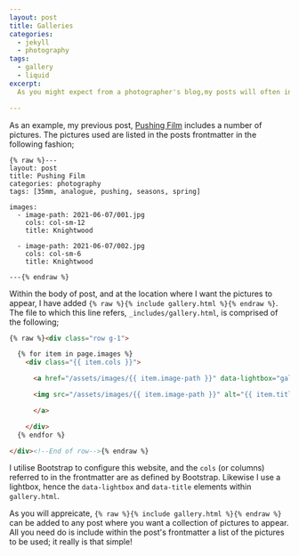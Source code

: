 ```yaml
---
layout: post
title: Galleries
categories:
  - jekyll
  - photography
tags:
  - gallery
  - liquid
excerpt:
  As you might expect from a photographer's blog,my posts will often include collections of pictures. Creating a new gallery framework for each new post was becoming tedious, but thanks to the versatility of jekyll and liquid, there is a way to make the task a little easier.

---
```


As an example, my previous post, [Pushing Film](/2021/06/07/pushing-film) includes a number of pictures. The pictures used are listed in the posts frontmatter in the following fashion;

```liquid
{% raw %}---
layout: post
title: Pushing Film
categories: photography
tags: [35mm, analogue, pushing, seasons, spring]

images:
  - image-path: 2021-06-07/001.jpg
    cols: col-sm-12
    title: Knightwood

  - image-path: 2021-06-07/002.jpg
    cols: col-sm-6
    title: Knightwood

---{% endraw %}
```

Within the body of post, and at the location where I want the pictures to appear, I have added `{% raw %}{% include gallery.html %}{% endraw %}`. The file to which this line refers, `_includes/gallery.html`, is comprised of the following;

```html
{% raw %}<div class="row g-1">

  {% for item in page.images %}
    <div class="{{ item.cols }}">

      <a href="/assets/images/{{ item.image-path }}" data-lightbox="gallery" data-title="{{ item.title }}">

      <img src="/assets/images/{{ item.image-path }}" alt="{{ item.title }}"/>

      </a>

    </div>
  {% endfor %}

</div><!--End of row-->{% endraw %}
```

I utilise Bootstrap to configure this website, and the `cols` (or columns) referred to in the frontmatter are as defined by Bootstrap. Likewise I use a lightbox, hence the `data-lightbox` and `data-title` elements within `gallery.html`.

As you will appreicate, `{% raw %}{% include gallery.html %}{% endraw %}` can be added to any post where you want a collection of pictures to appear. All you need do is include within the post's frontmatter a list of the pictures to be used; it really is that simple!
